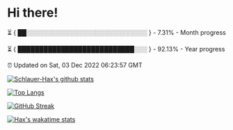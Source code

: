 # Hi there!

⏳ { ██░░░░░░░░░░░░░░░░░░░░░░░░░░░░ } - 7.31% - Month progress

⏳ { ███████████████████████████░░░ } - 92.13% - Year progress

⏰ Updated on Sat, 03 Dec 2022 06:23:57 GMT


[![Schlauer-Hax's github stats](https://github-readme-stats.vercel.app/api?username=Schlauer-Hax&show_icons=true&theme=dark&count_private=true)](https://github.com/Schlauer-Hax)


[![Top Langs](https://github-readme-stats.vercel.app/api/top-langs/?username=Schlauer-Hax&layout=compact&theme=dark)](https://github.com/Schlauer-Hax?tab=repositories)

[![GitHub Streak](https://streak-stats.demolab.com?user=Schlauer-Hax&theme=dark)](https://git.io/streak-stats)

[![Hax's wakatime stats](https://github-readme-stats.vercel.app/api/wakatime?username=Hax&theme=dark)](https://wakatime.com/@Hax)

